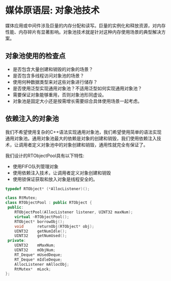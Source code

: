 # 媒体原语层: 对象池技术

媒体应用或中间件涉及巨量的内存分配和读写。巨量的实例化和释放资源，对内存性能、内存碎片有显著影响。对象池技术就是针对这种内存使用场景的典型解决方案。

## 对象池使用的检查点

- 是否包含大量创建和销毁的对象的场景？
- 是否包含多线程访问对象池的场景？
- 使用何种数据类型来对这些对象进行储存？
- 是否使用泛型实现通用对象池？不适用泛型如何实现通用对象池？
- 需要保证对象能够重用，否则对象池形同虚设。
- 对象池是固定大小还是按需增长需要综合具体使用场景一起考虑。

## 依赖注入的对象池

我们不希望使用复杂的C++语法实现通用对象池，我们希望使用简单的语法实现通用对象池。通用对象池最大的依赖是对象的创建和销毁，我们使用依赖注入技术，让调用者定义对象池中的对象创建和销毁，通用性就完全有保证了。

我们设计的RTObjectPool具有以下特性:

- 使用FIFO队列管理对象
- 使用依赖注入技术，让调用者定义对象创建和销毁
- 使用锁保证获取和放入对象是线程安全的。

``` c++
typedef RTObject* (*AllocListener)();

class RtMutex;
class RTObjectPool : public RTObject {
 public:
    RTObjectPool(AllocListener listener, UINT32 maxNum);
    virtual ~RTObjectPool();
    RTObject* borrowObj();
    void      returnObj(RTObject* obj);
    UINT32    getNumIdle();
    UINT32    getNumUsed();
 private:
    UINT32    mMaxNum;
    UINT32    mObjNum;
    RT_Deque* mUsedDeque;
    RT_Deque* mIdleDeque;
    AllocListener mAllocObj;
    RtMutex*  mLock;
};
```
